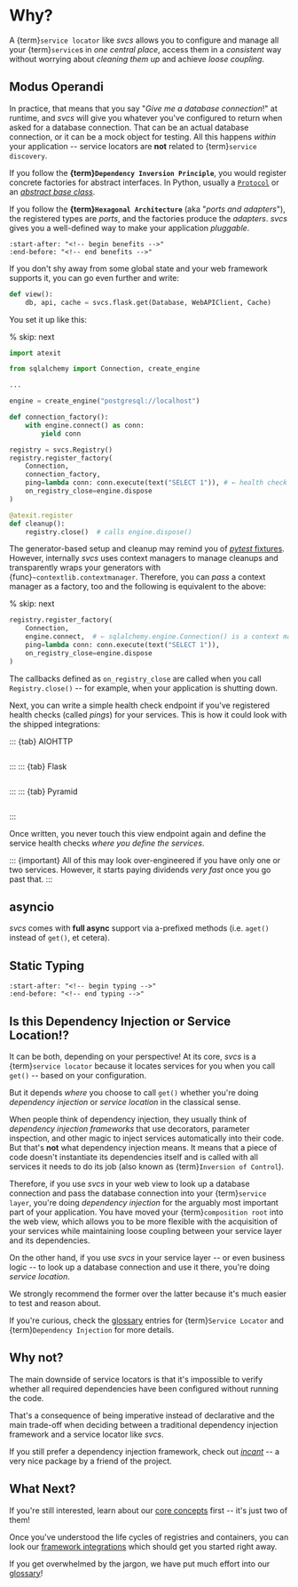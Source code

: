 # Why?

A {term}`service locator` like *svcs* allows you to configure and manage all your {term}`service`s in *one central place*, access them in a *consistent* way without worrying about *cleaning them up* and achieve *loose coupling*.


## Modus Operandi

In practice, that means that you say "*Give me a database connection*!" at runtime, and *svcs* will give you whatever you've configured to return when asked for a database connection.
That can be an actual database connection, or it can be a mock object for testing.
All this happens *within* your application -- service locators are **not** related to {term}`service discovery`.

If you follow the **{term}`Dependency Inversion Principle`**, you would register concrete factories for abstract interfaces.
In Python, usually a [`Protocol`](https://docs.python.org/3/library/typing.html#typing.Protocol) or an [*abstract base class*](https://docs.python.org/3.11/library/abc.html).

If you follow the **{term}`Hexagonal Architecture`** (aka "*ports and adapters*"), the registered types are *ports*, and the factories produce the *adapters*.
*svcs* gives you a well-defined way to make your application *pluggable*.

```{include} ../README.md
:start-after: "<!-- begin benefits -->"
:end-before: "<!-- end benefits -->"
```

If you don't shy away from some global state and your web framework supports it, you can go even further and write:

```python
def view():
    db, api, cache = svcs.flask.get(Database, WebAPIClient, Cache)
```

You set it up like this:

% skip: next

```python
import atexit

from sqlalchemy import Connection, create_engine

...

engine = create_engine("postgresql://localhost")

def connection_factory():
    with engine.connect() as conn:
        yield conn

registry = svcs.Registry()
registry.register_factory(
    Connection,
    connection_factory,
    ping=lambda conn: conn.execute(text("SELECT 1")), # ← health check
    on_registry_close=engine.dispose
)

@atexit.register
def cleanup():
    registry.close()  # calls engine.dispose()
```

The generator-based setup and cleanup may remind you of [*pytest* fixtures](https://docs.pytest.org/en/stable/explanation/fixtures.html).
However, internally *svcs* uses context managers to manage cleanups and transparently wraps your generators with {func}`~contextlib.contextmanager`.
Therefore, you can *pass* a context manager as a factory, too and the following is equivalent to the above:

% skip: next

```python
registry.register_factory(
    Connection,
    engine.connect,  # ← sqlalchemy.engine.Connection() is a context manager
    ping=lambda conn: conn.execute(text("SELECT 1")),
    on_registry_close=engine.dispose
)
```

The callbacks defined as `on_registry_close` are called when you call `Registry.close()` -- for example, when your application is shutting down.

Next, you can write a simple health check endpoint if you've registered health checks (called *pings*) for your services.
This is how it could look with the shipped integrations:

::: {tab} AIOHTTP
```{literalinclude} examples/health_check_aiohttp.py
```
:::
::: {tab} Flask
```{literalinclude} examples/health_check_flask.py
```
:::
::: {tab} Pyramid
```{literalinclude} examples/health_check_pyramid.py
```
:::

Once written, you never touch this view endpoint again and define the service health checks *where you define the services*.

::: {important}
All of this may look over-engineered if you have only one or two services.
However, it starts paying dividends *very fast* once you go past that.
:::


## asyncio

*svcs* comes with **full async** support via a-prefixed methods (i.e. `aget()` instead of `get()`, et cetera).


## Static Typing

```{include} ../README.md
:start-after: "<!-- begin typing -->"
:end-before: "<!-- end typing -->"
```

## Is this Dependency Injection or Service Location!?

It can be both, depending on your perspective!
At its core, *svcs* is a {term}`service locator` because it locates services for you when you call `get()` -- based on your configuration.

But it depends *where* you choose to call `get()` whether you're doing *dependency injection* or *service location* in the classical sense.

When people think of dependency injection, they usually think of *dependency injection frameworks* that use decorators, parameter inspection, and other magic to inject services automatically into their code.
But that's **not** what dependency injection means.
It means that a piece of code doesn't instantiate its dependencies itself and is called with all services it needs to do its job (also known as {term}`Inversion of Control`).

Therefore, if you use *svcs* in your web view to look up a database connection and pass the database connection into your {term}`service layer`, you're doing *dependency injection* for the arguably most important part of your application.
You have moved your {term}`composition root` into the web view, which allows you to be more flexible with the acquisition of your services while maintaining loose coupling between your service layer and its dependencies.

On the other hand, if you use *svcs* in your service layer -- or even business logic -- to look up a database connection and use it there, you're doing *service location*.

We strongly recommend the former over the latter because it's much easier to test and reason about.

If you're curious, check the [glossary](glossary) entries for {term}`Service Locator` and {term}`Dependency Injection` for more details.


## Why not?

The main downside of service locators is that it's impossible to verify whether all required dependencies have been configured without running the code.

That's a consequence of being imperative instead of declarative and the main trade-off when deciding between a traditional dependency injection framework and a service locator like *svcs*.

If you still prefer a dependency injection framework, check out [*incant*](https://github.com/Tinche/incant) -- a very nice package by a friend of the project.


## What Next?

If you're still interested, learn about our [core concepts](core-concepts) first -- it's just two of them!

Once you've understood the life cycles of registries and containers, you can look our [framework integrations](integrations/index.md) which should get you started right away.

If you get overwhelmed by the jargon, we have put much effort into our [glossary](glossary)!
